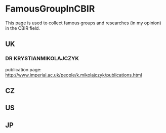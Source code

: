 # FamousGroupInCBIR

This page is used to collect famous groups and researches (in my opinion) in the CBIR field.

## UK

### DR KRYSTIANMIKOLAJCZYK
publication page: http://www.imperial.ac.uk/people/k.mikolajczyk/publications.html

## CZ

## US

## JP


